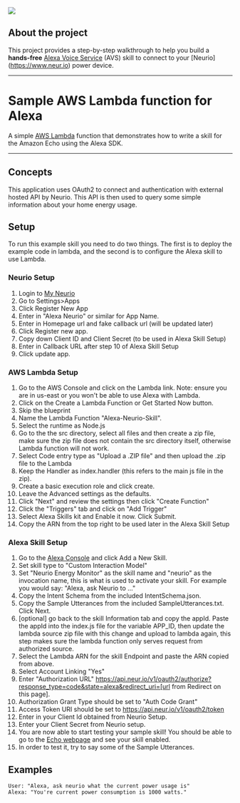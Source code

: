 ![](../../wiki/assets/amazon-alexa.png)

## About the project

This project provides a step-by-step walkthrough to help you build a **hands-free** [Alexa Voice Service](https://developer.amazon.com/avs) (AVS) skill to connect to your [Neurio] (https://www.neur.io) power device. 

---

# Sample AWS Lambda function for Alexa
A simple [AWS Lambda](http://aws.amazon.com/lambda) function that demonstrates how to write a skill for the Amazon Echo using the Alexa SDK.

---

## Concepts
This application uses OAuth2 to connect and authentication with external hosted API by Neurio. This API is then used to query some simple information about your home energy usage. 

## Setup
To run this example skill you need to do two things. The first is to deploy the example code in lambda, and the second is to configure the Alexa skill to use Lambda.

### Neurio Setup
1. Login to [My Neurio](https://my.neur.io)
2. Go to Settings>Apps
3. Click Register New App
4. Enter in "Alexa Neurio" or similar for App Name.
5. Enter in Homepage url and fake callback url (will be updated later)
6. Click Register new app.
7. Copy down Client ID and Client Secret (to be used in Alexa Skill Setup)
8. Enter in Callback URL after step 10 of Alexa Skill Setup
9. Click update app.

### AWS Lambda Setup
1. Go to the AWS Console and click on the Lambda link. Note: ensure you are in us-east or you won't be able to use Alexa with Lambda.
2. Click on the Create a Lambda Function or Get Started Now button.
3. Skip the blueprint
4. Name the Lambda Function "Alexa-Neurio-Skill".
5. Select the runtime as Node.js
5. Go to the the src directory, select all files and then create a zip file, make sure the zip file does not contain the src directory itself, otherwise Lambda function will not work.
6. Select Code entry type as "Upload a .ZIP file" and then upload the .zip file to the Lambda
7. Keep the Handler as index.handler (this refers to the main js file in the zip).
8. Create a basic execution role and click create.
9. Leave the Advanced settings as the defaults.
10. Click "Next" and review the settings then click "Create Function"
11. Click the "Triggers" tab and click on "Add Trigger"
12. Select Alexa Skills kit and Enable it now. Click Submit.
13. Copy the ARN from the top right to be used later in the Alexa Skill Setup

### Alexa Skill Setup
1. Go to the [Alexa Console](https://developer.amazon.com/edw/home.html) and click Add a New Skill.
2. Set skill type to "Custom Interaction Model"
3. Set "Neurio Energy Monitor" as the skill name and "neurio" as the invocation name, this is what is used to activate your skill. For example you would say: "Alexa, ask Neurio to ..."
4. Copy the Intent Schema from the included IntentSchema.json.
5. Copy the Sample Utterances from the included SampleUtterances.txt. Click Next.
6. [optional] go back to the skill Information tab and copy the appId. Paste the appId into the index.js file for the variable APP_ID,
   then update the lambda source zip file with this change and upload to lambda again, this step makes sure the lambda function only    serves request from authorized source.
7. Select the Lambda ARN for the skill Endpoint and paste the ARN copied from above.
8. Select Account Linking "Yes"
9. Enter "Authorization URL" https://api.neur.io/v1/oauth2/authorize?response_type=code&state=alexa&redirect_uri=[url from Redirect on this page].
10. Authorization Grant Type should be set to "Auth Code Grant"
11. Access Token URI should be set to https://api.neur.io/v1/oauth2/token
12. Enter in your Client Id obtained from Neurio Setup.
13. Enter your Client Secret from Neurio setup.
14. You are now able to start testing your sample skill! You should be able to go to the [Echo webpage](http://echo.amazon.com/#skills) and see your skill enabled.
15. In order to test it, try to say some of the Sample Utterances.

## Examples
    User: "Alexa, ask neurio what the current power usage is"
    Alexa: "You're current power consumption is 1000 watts."
